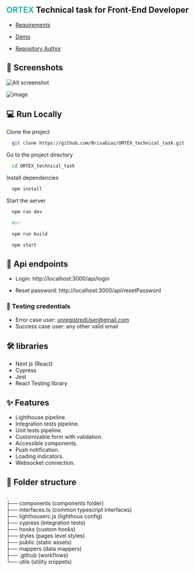 ## <span style="color: #33afaa"> ORTEX</span> Technical task for Front-End Developer

- <a href="https://public.ortex.com/wp-content/uploads/2020/12/TechnicalTask.pdf" target="_blank">Requirements</a>

- <a href="https://ortex-login-task.vercel.app" target="_blank">Demo</a>

- <a href="https://www.linkedin.com/in/brisa-d%C3%ADaz/" target="_blank">Repository Author</a>

## 📸 Screenshots

![Alt screenshot](https://res.cloudinary.com/myproyects/image/upload/v1645412601/proyects/gif_myouif.gif)

![image](https://res.cloudinary.com/myproyects/image/upload/v1645383078/proyects/lighthouse-min_omekxw.webp)

## 💻 Run Locally

Clone the project

```bash
  git clone https://github.com/BrisaDiaz/ORTEX_technical_task.git
```

Go to the project directory

```bash
  cd ORTEX_technical_task
```

Install dependencies

```bash
  npm install
```

Start the server

```bash
  npm run dev

  #or

  npm run build

  npm start

```

## 🔮 Api endpoints

- Login: http://localhost:3000/api/login

- Reset password: http://localhost:3000/api/resetPassword

### 🧪 Testing credentials

- Error case user: unregistredUser@email.com
- Success case user: any other valid email

## 🛠 libraries

- Next js (React)
- Cypress
- Jest
- React Testing library

## ✨ Features

- Lighthouse pipeline.
- Integration tests pipeline.
- Unit tests pipeline.
- Customizable form with validation.
- Accessible components.
- Push notification.
- Loading indicators.
- Websocket connection.

## 📂 Folder structure

.  
├── components (components folder)  
├── interfaces.ts (common typescript interfaces)  
├── lighthouserc.js (lighthous config)  
├── cypress (integration tests)  
├── hooks (custom hooks)  
├── styles (pages level styles)  
├── public (static assets)  
├── mappers (data mappers)  
├── .github (workflows)  
└── utils (utility snippets)
